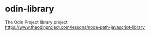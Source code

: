 # odin-library
The Odin Project library project  https://www.theodinproject.com/lessons/node-path-javascript-library
